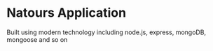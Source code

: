 # Natours Application

Built using modern technology including node.js, express, mongoDB, mongoose and so on
